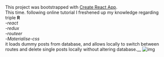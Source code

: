 This project was bootstrapped with [Create React App](https://github.com/facebook/create-react-app). <br />
This time. following online tutorial I freshened up my knowledge regarding triple **R** <br />
-*react* <br />
-*redux* <br />
-*routeer* <br />
-*Materialise-css* <br />
it loads dummy posts from database, and allows locally to switch between routes and delete single posts locally without altering database.__
![img](https://raw.githubusercontent.com/GrzesiekKozdroj/reactRefresherSt/master/Screenshot.png)
